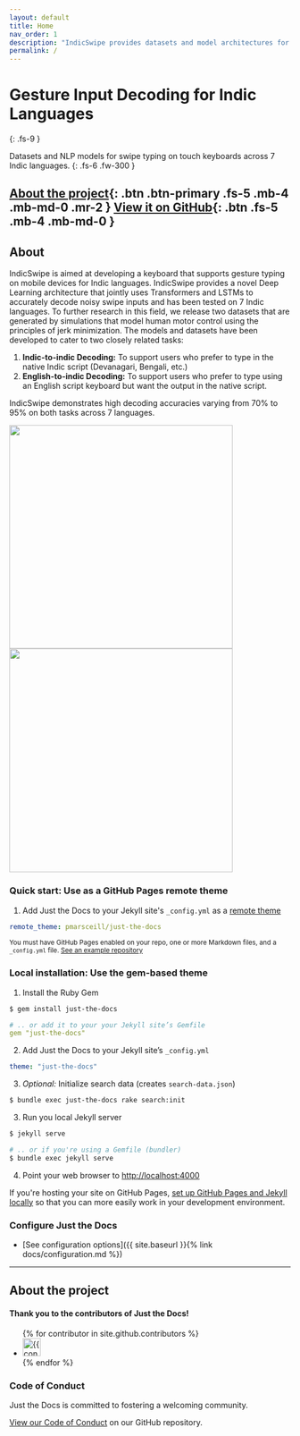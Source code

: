 ```yaml
---
layout: default
title: Home
nav_order: 1
description: "IndicSwipe provides datasets and model architectures for decoding gesture inputs for swipe typing on touch keyboards for over 7 Indic languages."
permalink: /
---
```


# Gesture Input Decoding for Indic Languages
{: .fs-9 }

Datasets and NLP models for swipe typing on touch keyboards across 7 Indic languages.
{: .fs-6 .fw-300 }

[About the project](#getting-started){: .btn .btn-primary .fs-5 .mb-4 .mb-md-0 .mr-2 } [View it on GitHub](https://github.com/emilbiju/indic_swipe){: .btn .fs-5 .mb-4 .mb-md-0 }
---

## About

IndicSwipe is aimed at developing a keyboard that supports gesture typing on mobile devices for Indic languages. IndicSwipe provides a novel Deep Learning architecture that jointly uses Transformers and LSTMs to accurately decode noisy swipe inputs and has been tested on 7 Indic languages. To further research in this field, we release two datasets that are generated by simulations that model human motor control using the principles of jerk minimization. The models and datasets have been developed to cater to two closely related tasks:

1. **Indic-to-indic Decoding:** To support users who prefer to type in the native Indic script (Devanagari, Bengali, etc.)
2. **English-to-indic Decoding:** To support users who prefer to type using an English script keyboard but want the output in the native script.

IndicSwipe demonstrates high decoding accuracies varying from 70% to 95% on both tasks across 7 languages.

<p align="left">
   <img src="../../../assets/images/gesture_sample.jpg" width=400 height=400> <img src="../../../assets/images/simulated_gesture_sample.png" width=400 height=400>
</p>



### Quick start: Use as a GitHub Pages remote theme

1. Add Just the Docs to your Jekyll site's `_config.yml` as a [remote theme](https://blog.github.com/2017-11-29-use-any-theme-with-github-pages/)
```yaml
remote_theme: pmarsceill/just-the-docs
```
<small>You must have GitHub Pages enabled on your repo, one or more Markdown files, and a `_config.yml` file. [See an example repository](https://github.com/pmarsceill/jtd-remote)</small>

### Local installation: Use the gem-based theme

1. Install the Ruby Gem
```bash
$ gem install just-the-docs
```
```yaml
# .. or add it to your your Jekyll site’s Gemfile
gem "just-the-docs"
```
2. Add Just the Docs to your Jekyll site’s `_config.yml`
```yaml
theme: "just-the-docs"
```
3. _Optional:_ Initialize search data (creates `search-data.json`)
```bash
$ bundle exec just-the-docs rake search:init
```
3. Run you local Jekyll server
```bash
$ jekyll serve
```
```bash
# .. or if you're using a Gemfile (bundler)
$ bundle exec jekyll serve
```
4. Point your web browser to [http://localhost:4000](http://localhost:4000)

If you're hosting your site on GitHub Pages, [set up GitHub Pages and Jekyll locally](https://help.github.com/en/articles/setting-up-your-github-pages-site-locally-with-jekyll) so that you can more easily work in your development environment.

### Configure Just the Docs

- [See configuration options]({{ site.baseurl }}{% link docs/configuration.md %})

---

## About the project

#### Thank you to the contributors of Just the Docs!

<ul class="list-style-none">
{% for contributor in site.github.contributors %}
  <li class="d-inline-block mr-1">
     <a href="{{ contributor.html_url }}"><img src="{{ contributor.avatar_url }}" width="32" height="32" alt="{{ contributor.login }}"/></a>
  </li>
{% endfor %}
</ul>

### Code of Conduct

Just the Docs is committed to fostering a welcoming community.

[View our Code of Conduct](https://github.com/pmarsceill/just-the-docs/tree/master/CODE_OF_CONDUCT.md) on our GitHub repository.
